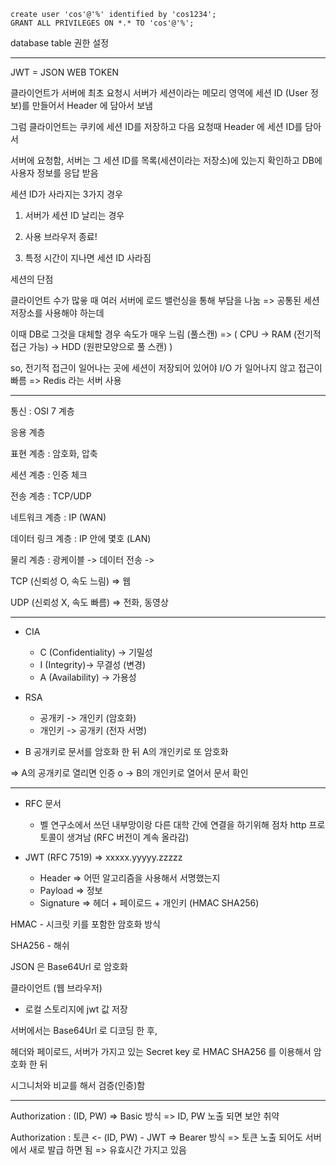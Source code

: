 ```
create user 'cos'@'%' identified by 'cos1234';
GRANT ALL PRIVILEGES ON *.* TO 'cos'@'%';
```
database table 권한 설정 

-------------------------------------------------------
JWT = JSON WEB TOKEN

클라이언트가 서버에 최초 요청시 서버가 세션이라는 메모리 영역에 세션 ID (User 정보)를 만들어서 Header 에 담아서 보냄

그럼 클라이언트는 쿠키에 세션 ID를 저장하고 다음 요청때 Header 에 세션 ID를 담아서

서버에 요청함, 서버는 그 세션 ID를 목록(세션이라는 저장소)에 있는지 확인하고 DB에 사용자 정보를 응답 받음

세션 ID가 사라지는 3가지 경우

1. 서버가 세션 ID 날리는 경우

2. 사용 브라우저 종료!

3. 특정 시간이 지나면 세션 ID 사라짐

세션의 단점

클라이언트 수가 많읗 때 여러 서버에 로드 밸런싱을 통해 부담을 나눔 => 공통된 세션 저장소를 사용해야 하는데

이때 DB로 그것을 대체할 경우 속도가 매우 느림 (풀스캔) => ( CPU -> RAM (전기적 접근 가능) -> HDD (원판모양으로 풀 스캔) )

so, 전기적 접근이 일어나는 곳에 세션이 저장되어 있어야 I/O 가 일어나지 않고 접근이 빠름 => Redis 라는 서버 사용

------------------------------------------------------------------------

통신 : OSI 7 계층

응용 계층

표현 계층 : 암호화, 압축

세션 계층 : 인증 체크

전송 계층 : TCP/UDP

네트워크 계층 : IP (WAN)

데이터 링크 계층 : IP 안에 몇호 (LAN)

물리 계층 : 광케이블     -> 데이터 전송 ->

TCP (신뢰성 O, 속도 느림) => 웹

UDP (신뢰성 X, 속도 빠름) => 전화, 동영상

------------------------------------------------------------------------------
- CIA
    - C (Confidentiality) -> 기밀성
    - I (Integrity)-> 무결성 (변경)
    - A (Availability) -> 가용성


- RSA
    - 공개키 -> 개인키 (암호화)
    - 개인키 -> 공개키 (전자 서명)


- B 공개키로 문서를 암호화 한 뒤 A의 개인키로 또 암호화

=> A의 공개키로 열리면 인증 o -> B의 개인키로 열어서 문서 확인

-----------------------------------------------------------------

- RFC 문서
    - 벨 연구소에서 쓰던 내부망이랑 다른 대학 간에 연결을 하기위해 점차 http 프로토콜이 생겨남 (RFC 버전이 계속 올라감)

- JWT (RFC 7519) => xxxxx.yyyyy.zzzzz
    - Header => 어떤 알고리즘을 사용해서 서명했는지
    - Payload => 정보
    - Signature => 헤더 + 페이로드 + 개인키 (HMAC SHA256)

HMAC - 시크릿 키를 포함한 암호화 방식

SHA256 - 해쉬

JSON 은 Base64Url 로 암호화

클라이언트 (웹 브라우저)

- 로컬 스토리지에 jwt 값 저장

서버에서는 Base64Url 로 디코딩 한 후,

헤더와 페이로드, 서버가 가지고 있는 Secret key 로 HMAC SHA256 를 이용해서 암호화 한 뒤

시그니처와 비교를 해서 검증(인증)함

------------------------------------------------------------

Authorization : (ID, PW)
=> Basic 방식
=> ID, PW 노출 되면 보안 취약

Authorization : 토큰 <- (ID, PW) - JWT 
=> Bearer 방식
=> 토큰 노출 되어도 서버에서 새로 발급 하면 됨
=> 유효시간 가지고 있음